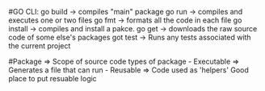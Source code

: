 #GO CLI:
    go build -> compiles "main" package
    go run -> compiles and executes one or two files
    go fmt -> formats all the code in each file
    go install -> compiles and install a pakce.
    go get -> downloads the raw source code of some else's packages
    got test -> Runs any tests associated with the current project

#Package => Scope of source code 
    types of package
        - Executable => Generates a file that can run
        - Reusable => Code used as 'helpers' Good place to put resuable logic
